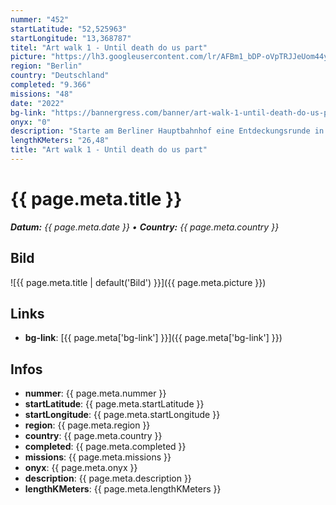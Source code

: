 ```yaml
---
nummer: "452"
startLatitude: "52,525963"
startLongitude: "13,368787"
titel: "Art walk 1 - Until death do us part"
picture: "https://lh3.googleusercontent.com/lr/AFBm1_bDP-oVpTRJJeUom44y0KHnxtt8l4mJqom9fAoBu25Ybv_arR9FlIrWArpCwrfoy6G0-wA9vnrjmbBkAT35T6-B2FWuMDyUiMR0lJFVx-qC3D4I-Yy7C7fdU23bWAlQBrpHnZ0uCkLC4ezRTmdR2xEFi4UitrZUK1pYtXhyT7W-CUdw_ilUBMASyKaQxpsAkFztrw2-yWAjVEjzX_MqFcPjIdm5jcU2gTnkN8hGFngkqvO7ZUoU1PahbwoDlbD7pdsWowAbfmXnxIH6Q-1owvYWNIkfBJZD4PGZR6cM2-1AWPtVFdoevATbxRBSCO53_7yMnsAFVz5hPZvrLMdEJ-TugY8J0psK46V9v_0ZjyzjFtBtn7LU1slE24fvmZjpJE6Tcvzz3_U0WPzRmUrlw6jMeHoK3gx2Y5RN5gq3vYTiAdxwX2ZVaEA2o-DdExEpxYBabgcwk6_mSA8q3pvJdJocYLgfJIEp0vgKLgTQrwpxPvrYYK6hoMnTQfvU1C_x-Gdx7buMS5OA7bBOPbXGvC6Cce8QGXZu8fqenZx1wzaEWmPoGfl24QjNyfTGkN-62RGmqUcELe4q1tL-n0pSiApOfNfEl5e-WmUfgLOxoQg0VeiAdDxELPlg96Pmk040aGLmoKM0XzIfvZcQpWupT0mQJYu2v3ZIe65kYXxbQonHukYEWOBo9RXow4e0nja-HBoCPC3E0ItoUKbVRJ-ze6jWQMSk_nJv6x7ySwPFrGNvNRmjVvjN0zqQyRZ27J1aDuCvVbc3-ZD9TykGrOcwAoVwgkTlWVCzQ8XLnqLeLtqAyp_V5LGlhQUSDM06fqkNkttxBoKbwdGoUF8O3Pvwz9nxSRkeiRGtHlam"
region: "Berlin"
country: "Deutschland"
completed: "9.366"
missions: "48"
date: "2022"
bg-link: "https://bannergress.com/banner/art-walk-1-until-death-do-us-part-2881"
onyx: "0"
description: "Starte am Berliner Hauptbahnhof eine Entdeckungsrunde in den Norden von Berlin. Die Tour führt dich dann von Berlin Mitte durch den Bezirk Reinickendorf und endet am U-Bahnhof Rathaus Reinickendorf.\n\nEin Tribute an den großartigen, polnischen Künstler Zdzisław Beksiński (24.02.1929 - 21.02.2005)"
lengthKMeters: "26,48"
title: "Art walk 1 - Until death do us part"
---
```


# {{ page.meta.title }}
_**Datum:** {{ page.meta.date }} • **Country:** {{ page.meta.country }}_

## Bild
![{{ page.meta.title | default('Bild') }}]({{ page.meta.picture }})

## Links
- **bg-link**: [{{ page.meta['bg-link'] }}]({{ page.meta['bg-link'] }})

## Infos
- **nummer**: {{ page.meta.nummer }}
- **startLatitude**: {{ page.meta.startLatitude }}
- **startLongitude**: {{ page.meta.startLongitude }}
- **region**: {{ page.meta.region }}
- **country**: {{ page.meta.country }}
- **completed**: {{ page.meta.completed }}
- **missions**: {{ page.meta.missions }}
- **onyx**: {{ page.meta.onyx }}
- **description**: {{ page.meta.description }}
- **lengthKMeters**: {{ page.meta.lengthKMeters }}

